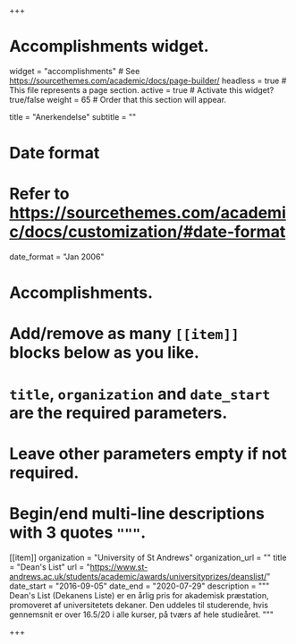 +++
# Accomplishments widget.
widget = "accomplishments"  # See https://sourcethemes.com/academic/docs/page-builder/
headless = true  # This file represents a page section.
active = true  # Activate this widget? true/false
weight = 65  # Order that this section will appear.

title = "Anerkendelse"
subtitle = ""

# Date format
#   Refer to https://sourcethemes.com/academic/docs/customization/#date-format
date_format = "Jan 2006"

# Accomplishments.
#   Add/remove as many `[[item]]` blocks below as you like.
#   `title`, `organization` and `date_start` are the required parameters.
#   Leave other parameters empty if not required.
#   Begin/end multi-line descriptions with 3 quotes `"""`.

[[item]]
  organization = "University of St Andrews"
  organization_url = ""
  title = "Dean's List"
  url = "https://www.st-andrews.ac.uk/students/academic/awards/universityprizes/deanslist/"
  date_start = "2016-09-05"
  date_end = "2020-07-29"
  description = """
  Dean's List (Dekanens Liste) er en årlig pris for akademisk præstation,
  promoveret af universitetets dekaner. Den uddeles til studerende, hvis
  gennemsnit er over 16.5/20 i alle kurser, på tværs af hele studieåret.
  """


+++
